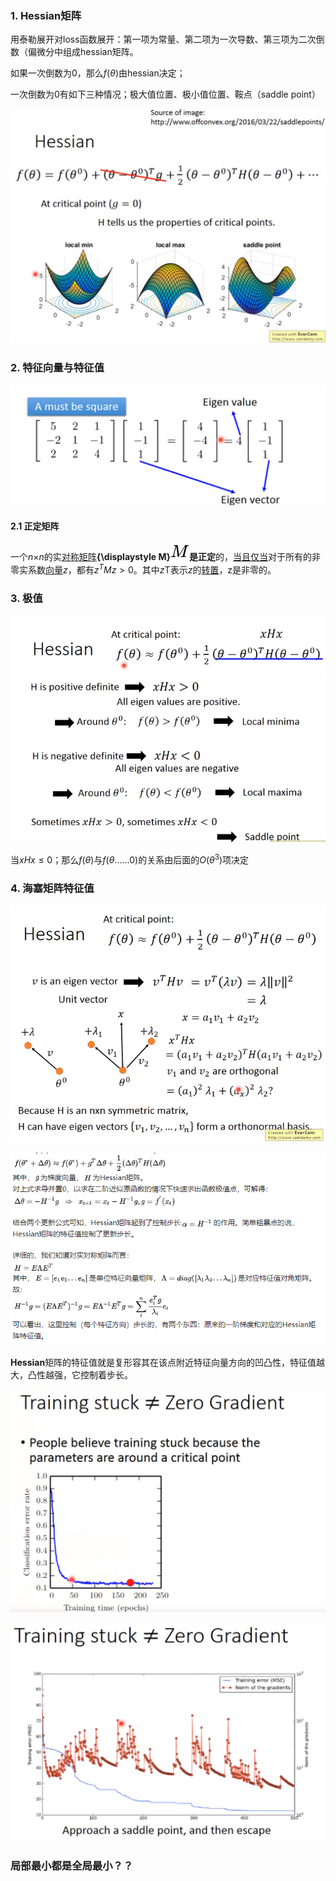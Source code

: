 ### 1. Hessian矩阵

用泰勒展开对loss函数展开：第一项为常量、第二项为一次导数、第三项为二次倒数（偏微分中组成hessian矩阵。



如果一次倒数为0，那么$f(\theta)$由hessian决定；

一次倒数为0有如下三种情况；极大值位置、极小值位置、鞍点（saddle point）

![image-20200514143939028](../imags/image-20200514143939028.png)

### 2. 特征向量与特征值

![image-20200514144221272](../imags/image-20200514144221272.png)

#### 2.1 正定矩阵

一个*n*×*n*的实[对称矩阵](https://zh.wikipedia.org/wiki/對稱矩陣)**{\displaystyle M}![M](../imags/f82cade9898ced02fdd08712e5f0c0151758a0dd.svg)**是**正定**的，[当且仅当](https://zh.wikipedia.org/wiki/当且仅当)对于所有的非零实系数[向量](https://zh.wikipedia.org/wiki/向量)*z*，都有$z^TMz > 0$。其中*z*T表示*z*的[转置](https://zh.wikipedia.org/wiki/轉置)，z是非零的。



### 3. 极值

![image-20200514145006750](../imags/image-20200514145006750.png)

当$xHx\le 0$；那么$f(\theta)$与$f(\theta……0)$的关系由后面的$O(\theta^3)$项决定

### 4. 海塞矩阵特征值

![image-20200514150029576](../imags/image-20200514150029576.png)

 ![image-20200514161449584](../imags/image-20200514161449584.png)

**Hessian**矩阵的特征值就是复形容其在该点附近特征向量方向的凹凸性，特征值越大，凸性越强，它控制着步长。

![image-20200514150442715](../imags/image-20200514150442715.png)



![image-20200514150540756](../imags/image-20200514150540756.png)

   ### 局部最小都是全局最小？？